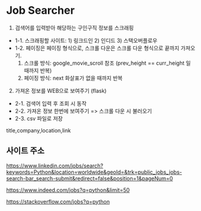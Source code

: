 # Job Searcher 
1. 검색어를 입력받아 해당하는 구인구직 정보를 스크래핑
- 1-1. 스크래핑할 사이트: 1) 링크드인 2) 인디드 3) 스택오버플로우 
- 1-2. 페이징은 페이징 형식으로, 스크롤 다운은 스크롤 다운 형식으로 끝까지 가져오기.
    1) 스크롤 방식: google_movie_scroll 참조 (prev_height == curr_height 일 때까지 반복)
    2) 페이징 방식: next 화살표가 없을 때까지 반복

2. 가져온 정보를 WEB으로 보여주기 (flask)
- 2-1. 검색어 입력 후 조회 시 동작
- 2-2. 가져온 정보 한번에 보여주기 => 스크롤 다운 시 불러오기
- 2-3. csv 파일로 저장


title,company,location,link

## 사이트 주소
https://www.linkedin.com/jobs/search?keywords=Python&location=worldwide&geoId=&trk=public_jobs_jobs-search-bar_search-submit&redirect=false&position=1&pageNum=0

https://www.indeed.com/jobs?q=python&limit=50

https://stackoverflow.com/jobs?q=python
